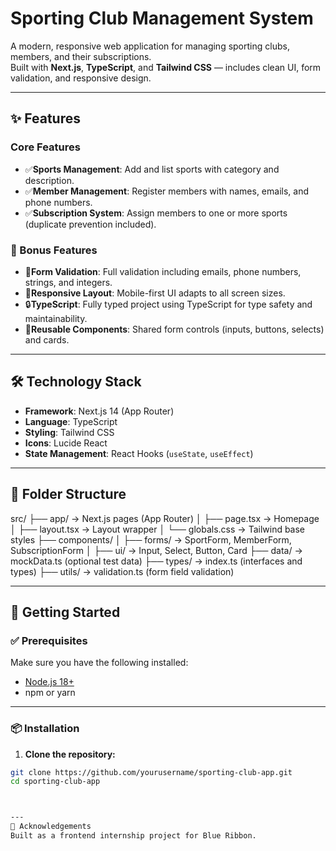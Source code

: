 # Sporting Club Management System

A modern, responsive web application for managing sporting clubs, members, and their subscriptions.  
Built with **Next.js**, **TypeScript**, and **Tailwind CSS** — includes clean UI, form validation, and responsive design.

---

## ✨ Features

### Core Features
- ✅**Sports Management**: Add and list sports with category and description.
- ✅**Member Management**: Register members with names, emails, and phone numbers.
- ✅**Subscription System**: Assign members to one or more sports (duplicate prevention included).

### 🌟 Bonus Features
- 🎯**Form Validation**: Full validation including emails, phone numbers, strings, and integers.
- 📱**Responsive Layout**: Mobile-first UI adapts to all screen sizes.
- 🔒**TypeScript**: Fully typed project using TypeScript for type safety and maintainability.
- 🧩**Reusable Components**: Shared form controls (inputs, buttons, selects) and cards.

---

## 🛠 Technology Stack

- **Framework**: Next.js 14 (App Router)
- **Language**: TypeScript
- **Styling**: Tailwind CSS
- **Icons**: Lucide React
- **State Management**: React Hooks (`useState`, `useEffect`)

---
## 📁 Folder Structure

src/
├── app/ → Next.js pages (App Router)
│ ├── page.tsx → Homepage
│ ├── layout.tsx → Layout wrapper
│ └── globals.css → Tailwind base styles
├── components/
│ ├── forms/ → SportForm, MemberForm, SubscriptionForm
│ ├── ui/ → Input, Select, Button, Card
├── data/ → mockData.ts (optional test data)
├── types/ → index.ts (interfaces and types)
├── utils/ → validation.ts (form field validation)

---
## 🚀 Getting Started

### ✅ Prerequisites

Make sure you have the following installed:

- [Node.js 18+](https://nodejs.org/)
- npm or yarn

---

### 📦 Installation

1. **Clone the repository:**

```bash
git clone https://github.com/yourusername/sporting-club-app.git
cd sporting-club-app



---
🙌 Acknowledgements
Built as a frontend internship project for Blue Ribbon.





